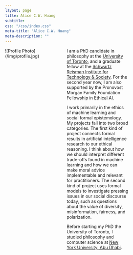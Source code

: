 ```yaml
---
layout: page
title: Alice C.W. Huang
subtitle:
css: "/css/index.css"
meta-title: "Alice C.W. Huang"
meta-description: ""
---
```

<!---
<div style="text-align: left;">
  <p><img src="/img/profile.jpg" width="60%" height="auto"></p>
</div>
-->

<div style="display: flex; justify-content: space-between; width: 80%;">
  <div style="flex: 1;">
    ![Profile Photo](/img/profile.jpg)
  </div>
  <div style="flex: 1;">
    I am a PhD candidate in philosophy at the <a href="https://philosophy.utoronto.ca">University of Toronto</a>, and a graduate fellow at the <a href="https://srinstitute.utoronto.ca">Schwartz Reisman Institute for Technology & Society</a>. For the second year now, I am also supported by the Pronovost Morgan Family Foundation Fellowship in Ethical AI.

I work primarily in the ethics of machine learning and social formal epistemology. My projects fall into two broad categories. The first kind of project connects formal results in artificial intelligence research to our ethical reasoning. I think about how we should interpret different trade-offs found in machine learning and how we can make moral advice implementable and relevant for practitioners. The second kind of project uses formal models to investigate pressing issues in our social discourse today, such as questions about the value of diversity, misinformation, fairness, and polarization.

Before starting my PhD the University of Toronto, I studied philosophy and computer science at <a href="https://nyuad.nyu.edu/en/">New York University, Abu Dhabi</a>.
  </div>
</div>


<!---
I am a PhD candidate in philosophy at the [University of Toronto](https://philosophy.utoronto.ca), and a graduate fellow at the [Schwartz Reisman Institute for Technology & Society](https://srinstitute.utoronto.ca). For the second year now, I am also supported by the Pronovost Morgan Family Foundation Fellowship in Ethical AI.

I work primarily in the ethics of machine learning and social formal epistemology. My projects fall into two broad categories. The first kind of project connects formal results in artificial intelligence research to our ethical reasoning. I think about how we should interpret different trade-offs found in machine learning and how we can make moral advice implementable and relevant for practitioners. The second kind of project uses formal models to investigate pressing issues in our social discourse today, such as questions about the value of diversity, misinformation, fairness, and polarization.

Before starting my PhD the University of Toronto, I studied philosophy and computer science at [New York University, Abu Dhabi](https://nyuad.nyu.edu/en/).
-->

&nbsp;
&nbsp;
&nbsp;
&nbsp;
&nbsp;
&nbsp;


